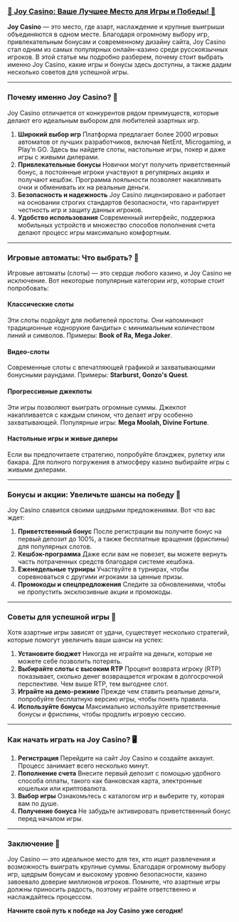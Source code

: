 ### [🎰 Joy Casino: Ваше Лучшее Место для Игры и Победы! 🎲](https://rpc30.call2me.pro/?/ru/registration?apkpop=0\&partner=p24970p3289525p8e5d)

**Joy Casino** — это место, где азарт, наслаждение и крупные выигрыши объединяются в одном месте. Благодаря огромному выбору игр, привлекательным бонусам и современному дизайну сайта, Joy Casino стал одним из самых популярных онлайн-казино среди русскоязычных игроков. В этой статье мы подробно разберем, почему стоит выбрать именно Joy Casino, какие игры и бонусы здесь доступны, а также дадим несколько советов для успешной игры.

***

### Почему именно Joy Casino? 🎯

Joy Casino отличается от конкурентов рядом преимуществ, которые делают его идеальным выбором для любителей азартных игр.

1. **Широкий выбор игр**
   Платформа предлагает более 2000 игровых автоматов от лучших разработчиков, включая NetEnt, Microgaming, и Play’n GO. Здесь вы найдете слоты, настольные игры, покер и даже игры с живыми дилерами.
2. **Привлекательные бонусы**
   Новички могут получить приветственный бонус, а постоянные игроки участвуют в регулярных акциях и получают кешбэк. Программа лояльности позволяет накапливать очки и обменивать их на реальные деньги.
3. **Безопасность и надежность**
   Joy Casino лицензировано и работает на основании строгих стандартов безопасности, что гарантирует честность игр и защиту данных игроков.
4. **Удобство использования**
   Современный интерфейс, поддержка мобильных устройств и множество способов пополнения счета делают процесс игры максимально комфортным.

***

### Игровые автоматы: Что выбрать? 🎰

Игровые автоматы (слоты) — это сердце любого казино, и Joy Casino не исключение. Вот некоторые популярные категории игр, которые стоит попробовать:

#### Классические слоты

Эти слоты подойдут для любителей простоты. Они напоминают традиционные «однорукие бандиты» с минимальным количеством линий и символов. Примеры: **Book of Ra, Mega Joker**.

#### Видео-слоты

Современные слоты с впечатляющей графикой и захватывающими бонусными раундами. Примеры: **Starburst, Gonzo's Quest**.

#### Прогрессивные джекпоты

Эти игры позволяют выиграть огромные суммы. Джекпот накапливается с каждым спином, что делает игру особенно захватывающей. Популярные игры: **Mega Moolah, Divine Fortune**.

#### Настольные игры и живые дилеры

Если вы предпочитаете стратегию, попробуйте блэкджек, рулетку или бакара. Для полного погружения в атмосферу казино выбирайте игры с живыми дилерами.

***

### Бонусы и акции: Увеличьте шансы на победу 🎁

Joy Casino славится своими щедрыми предложениями. Вот что вас ждет:

1. **Приветственный бонус**
   После регистрации вы получите бонус на первый депозит до 100%, а также бесплатные вращения (фриспины) для популярных слотов.
2. **Кешбэк-программа**
   Даже если вам не повезет, вы можете вернуть часть потраченных средств благодаря системе кешбэка.
3. **Еженедельные турниры**
   Участвуйте в турнирах, чтобы соревноваться с другими игроками за ценные призы.
4. **Промокоды и спецпредложения**
   Следите за обновлениями, чтобы не пропустить эксклюзивные акции и промокоды.

***

### Советы для успешной игры 🎯

Хотя азартные игры зависят от удачи, существует несколько стратегий, которые помогут увеличить ваши шансы на успех:

1. **Установите бюджет**
   Никогда не играйте на деньги, которые не можете себе позволить потерять.
2. **Выбирайте слоты с высоким RTP**
   Процент возврата игроку (RTP) показывает, сколько денег возвращается игрокам в долгосрочной перспективе. Чем выше RTP, тем выгоднее слот.
3. **Играйте на демо-режиме**
   Прежде чем ставить реальные деньги, попробуйте бесплатную версию игры, чтобы понять правила.
4. **Используйте бонусы**
   Максимально используйте приветственные бонусы и фриспины, чтобы продлить игровую сессию.

***

### Как начать играть на Joy Casino? 🖥️

1. **Регистрация**
   Перейдите на сайт Joy Casino и создайте аккаунт. Процесс занимает всего несколько минут.
2. **Пополнение счета**
   Внесите первый депозит с помощью удобного способа оплаты, такого как банковская карта, электронные кошельки или криптовалюта.
3. **Выбор игры**
   Ознакомьтесь с каталогом игр и выберите ту, которая вам по душе.
4. **Получение бонуса**
   Не забудьте активировать приветственный бонус перед началом игры.

***

### Заключение 🎉

Joy Casino — это идеальное место для тех, кто ищет развлечения и возможность выиграть крупные суммы. Благодаря огромному выбору игр, щедрым бонусам и высокому уровню безопасности, казино завоевало доверие миллионов игроков. Помните, что азартные игры должны приносить радость, поэтому играйте ответственно и наслаждайтесь процессом.

**Начните свой путь к победе на Joy Casino уже сегодня!**
